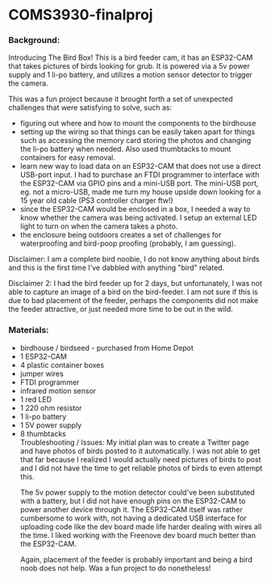 # COMS3930-finalproj

<h3>Background:</h3>
Introducing The Bird Box! This is a bird feeder cam, it has an ESP32-CAM that takes pictures of birds looking for grub. It is powered via a 5v power supply and 1 li-po battery, and utilizes a motion sensor detector to trigger the camera.

This was a fun project because it brought forth a set of unexpected challenges that were satisfying to solve, such as:
<ul>
 	<li>figuring out where and how to mount the components to the birdhouse</li>
 	<li>setting up the wiring so that things can be easily taken apart for things such as accessing the memory card storing the photos and changing the li-po battery when needed. Also used thumbtacks to mount containers for easy removal.</li>
 	<li>learn new way to load data on an ESP32-CAM that does not use a direct USB-port input. I had to purchase an FTDI programmer to interface with the ESP32-CAM via GPIO pins and a mini-USB port. The mini-USB port, eg. not a micro-USB, made me turn my house upside down looking for a 15 year old cable (PS3 controller charger ftw!)</li>
 	<li>since the ESP32-CAM would be enclosed in a box, I needed a way to know whether the camera was being activated. I setup an external LED light to turn on when the camera takes a photo.</li>
 	<li>the enclosure being outdoors creates a set of challenges for waterproofing and bird-poop proofing (probably, I am guessing).</li>
</ul>
Disclaimer: I am a complete bird noobie, I do not know anything about birds and this is the first time I've dabbled with anything "bird" related.

Disclaimer 2: I had the bird feeder up for 2 days, but unfortunately, I was not able to capture an image of a bird on the bird-feeder. I am not sure if this is due to bad placement of the feeder, perhaps the components did not make the feeder attractive, or just needed more time to be out in the wild.
<h3>Materials:</h3>
<ul>
 	<li>birdhouse / birdseed - purchased from Home Depot</li>
 	<li>1 ESP32-CAM</li>
 	<li>4 plastic container boxes</li>
 	<li>jumper wires</li>
 	<li>FTDI programmer</li>
 	<li>infrared motion sensor</li>
 	<li>1 red LED</li>
 	<li>1 220 ohm resistor</li>
 	<li>1 li-po battery</li>
 	<li>1 5V power supply</li>
 	<li>8 thumbtacks</li
  
  <h3>Troubleshooting / Issues:</h3>
My initial plan was to create a Twitter page and have photos of birds posted to it automatically. I was not able to get that far because I realized I would actually need pictures of birds to post and I did not have the time to get reliable photos of birds to even attempt this.

The 5v power supply to the motion detector could've been substituted with a battery, but I did not have enough pins on the ESP32-CAM to power another device through it. The ESP32-CAM itself was rather cumbersome to work with, not having a dedicated USB interface for uploading code like the dev board made life harder dealing with wires all the time. I liked working with the Freenove dev board much better than the ESP32-CAM.

Again, placement of the feeder is probably important and being a bird noob does not help. Was a fun project to do nonetheless!
